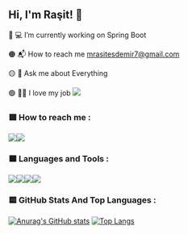 ## Hi, I'm Raşit! 👋 

🔴 💻 I’m currently working on Spring Boot

🟠 📬 How to reach me mrasitesdemir7@gmail.com

🟡 💬 Ask me about Everything

🟢 👨‍💻 I love my job               <img src="https://cdn-icons.flaticon.com/png/128/4191/premium/4191057.png?token=exp=1650202880~hmac=2f669589f2377c02b89870aa9658a46b" />

### 🟥 How to reach me : 
[<img src="https://camo.githubusercontent.com/b3d4671768bd0f9b6c8f410a25a96e0c5a4d135208d8910461e986f97e7985ab/68747470733a2f2f696d672e736869656c64732e696f2f62616467652f496e7374616772616d2d4534343035463f7374796c653d666f722d7468652d6261646765266c6f676f3d696e7374616772616d266c6f676f436f6c6f723d7768697465"/>](https://www.instagram.com/rasitesdmr/)[<img src="https://camo.githubusercontent.com/cf377740c8a3d9d86f4507d4ae847ab3cb4b390efe3487519c309654776b5599/68747470733a2f2f696d672e736869656c64732e696f2f62616467652f6c696e6b6564696e2d3061363663322e7376673f267374796c653d666f722d7468652d6261646765266c6f676f3d6c696e6b6564696e266c6f676f436f6c6f723d7768697465"/>](https://www.linkedin.com/in/muhammed-e%C5%9Fdemir-b87070226/)

### 🟧 Languages and Tools :
<img src="https://camo.githubusercontent.com/771cc18a712bf9edb0925a86164c34b0d803c4d9177dd4467eff7b777109c723/68747470733a2f2f696d672e736869656c64732e696f2f62616467652f4a6176612d4544384230303f7374796c653d666f722d7468652d6261646765266c6f676f3d6a617661266c6f676f436f6c6f723d7768697465"/><img src="https://camo.githubusercontent.com/4bde567a4772f994f22418e4505a1ac8dc6e6219100251aa79b7279e02c8bb07/68747470733a2f2f696d672e736869656c64732e696f2f62616467652f537072696e672d3644423333463f7374796c653d666f722d7468652d6261646765266c6f676f3d737072696e67266c6f676f436f6c6f723d7768697465"/><img src="https://camo.githubusercontent.com/988b23566a8e239f9717abbed64d36834115c8a8c7082a71c358e04f47f8398c/68747470733a2f2f696d672e736869656c64732e696f2f62616467652f4d7953514c2d3030303030463f7374796c653d666f722d7468652d6261646765266c6f676f3d6d7973716c266c6f676f436f6c6f723d7768697465"/><img src="https://camo.githubusercontent.com/b52f767e323c38d0911c0ceceec21b9624b948fd526266170bf93886f3f2a8ca/68747470733a2f2f696d672e736869656c64732e696f2f62616467652f4170616368652532304d6176656e2d4337314133363f7374796c653d666f722d7468652d6261646765266c6f676f3d4170616368652532304d6176656e266c6f676f436f6c6f723d7768697465"/>

### 🟨 GitHub Stats And Top Languages :
[![Anurag's GitHub stats](https://github-readme-stats.vercel.app/api?username=rasitesdmr&theme=radical)](https://github.com/anuraghazra/github-readme-stats)
[![Top Langs](https://github-readme-stats.vercel.app/api/top-langs/?username=rasitesdmr&layout=compact&theme=radical)](https://github.com/rasitesdmr/github-readme-stats)


 
